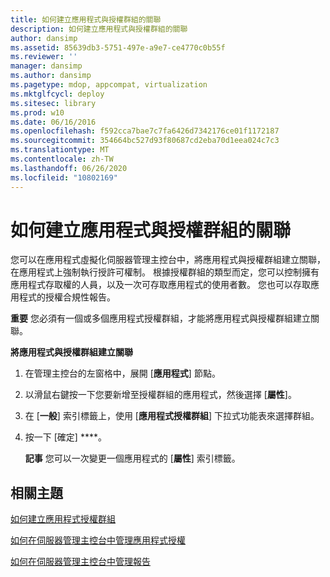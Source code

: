 ```yaml
---
title: 如何建立應用程式與授權群組的關聯
description: 如何建立應用程式與授權群組的關聯
author: dansimp
ms.assetid: 85639db3-5751-497e-a9e7-ce4770c0b55f
ms.reviewer: ''
manager: dansimp
ms.author: dansimp
ms.pagetype: mdop, appcompat, virtualization
ms.mktglfcycl: deploy
ms.sitesec: library
ms.prod: w10
ms.date: 06/16/2016
ms.openlocfilehash: f592cca7bae7c7fa6426d7342176ce01f1172187
ms.sourcegitcommit: 354664bc527d93f80687cd2eba70d1eea024c7c3
ms.translationtype: MT
ms.contentlocale: zh-TW
ms.lasthandoff: 06/26/2020
ms.locfileid: "10802169"
---
```

# 如何建立應用程式與授權群組的關聯


您可以在應用程式虛擬化伺服器管理主控台中，將應用程式與授權群組建立關聯，在應用程式上強制執行授許可權制。 根據授權群組的類型而定，您可以控制擁有應用程式存取權的人員，以及一次可存取應用程式的使用者數。 您也可以存取應用程式的授權合規性報告。

**重要** 您必須有一個或多個應用程式授權群組，才能將應用程式與授權群組建立關聯。

 

**將應用程式與授權群組建立關聯**

1.  在管理主控台的左窗格中，展開 [**應用程式**] 節點。

2.  以滑鼠右鍵按一下您要新增至授權群組的應用程式，然後選擇 [**屬性**]。

3.  在 [**一般**] 索引標籤上，使用 [**應用程式授權群組**] 下拉式功能表來選擇群組。

4.  按一下 \[確定\] ****。

    **記事** 您可以一次變更一個應用程式的 [**屬性**] 索引標籤。

     

## 相關主題


[如何建立應用程式授權群組](how-to-create-an-application-license-group.md)

[如何在伺服器管理主控台中管理應用程式授權](how-to-manage-application-licenses-in-the-server-management-console.md)

[如何在伺服器管理主控台中管理報告](how-to-manage-reports-in-the-server-management-console.md)

 

 





